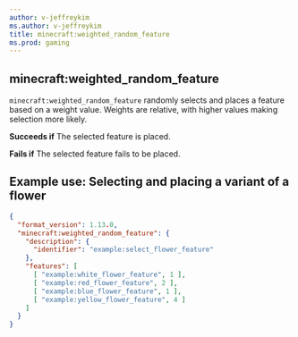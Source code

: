 ```yaml
---
author: v-jeffreykim
ms.author: v-jeffreykim
title: minecraft:weighted_random_feature
ms.prod: gaming
---
```


## minecraft:weighted_random_feature

`minecraft:weighted_random_feature` randomly selects and places a feature based on a weight value. Weights are relative, with higher values making selection more likely.

**Succeeds if**
The selected feature is placed.

**Fails if**
The selected feature fails to be placed.

## Example use: Selecting and placing a variant of a flower

```json
{
  "format_version": 1.13.0,
  "minecraft:weighted_random_feature": {
    "description": {
      "identifier": "example:select_flower_feature"
    },
    "features": [
      [ "example:white_flower_feature", 1 ],
      [ "example:red_flower_feature", 2 ],
      [ "example:blue_flower_feature", 1 ],
      [ "example:yellow_flower_feature", 4 ]
    ]
  }
}
```
